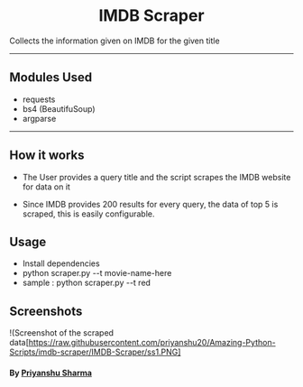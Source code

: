 <h1 align="center"> IMDB Scraper</h1>
Collects the information given on IMDB for the given title

---

## Modules Used

- requests
- bs4 (BeautifuSoup)
- argparse

<hr>

## How it works

- The User provides a query title and the script scrapes the IMDB website for data on it

- Since IMDB provides 200 results for every query, the data of top 5 is scraped, this is easily configurable.

## Usage

- Install dependencies
- python scraper.py --t movie-name-here
- sample : python scraper.py --t red

## Screenshots

!(Screenshot of the scraped data[https://raw.githubusercontent.com/priyanshu20/Amazing-Python-Scripts/imdb-scraper/IMDB-Scraper/ss1.PNG]

#### By [Priyanshu Sharma](https://github.com/priyanshu20)
